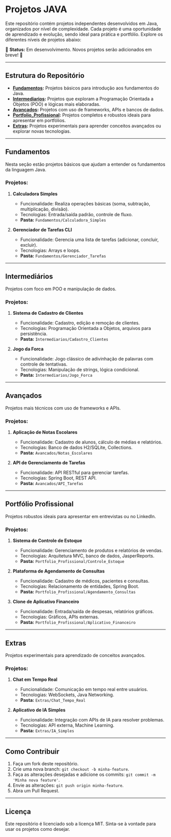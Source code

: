 # Projetos JAVA

Este repositório contém projetos independentes desenvolvidos em Java, organizados por nível de complexidade. Cada projeto é uma oportunidade de aprendizado e evolução, sendo ideal para prática e portfólio. Explore os diferentes níveis de projetos abaixo:

🚧 **Status:** Em desenvolvimento. Novos projetos serão adicionados em breve! 🚧

---

## Estrutura do Repositório

- **[Fundamentos](#fundamentos):** Projetos básicos para introdução aos fundamentos do Java.
- **[Intermediarios](#intermediários):** Projetos que exploram a Programação Orientada a Objetos (POO) e lógicas mais elaboradas.
- **[Avancados](#avançados):** Projetos com uso de frameworks, APIs e bancos de dados.
- **[Portfolio_Profissional](#portfólio-profissional):** Projetos completos e robustos ideais para apresentar em portfólios.
- **[Extras](#extras):** Projetos experimentais para aprender conceitos avançados ou explorar novas tecnologias.

---

## **Fundamentos**
Nesta seção estão projetos básicos que ajudam a entender os fundamentos da linguagem Java.

### Projetos:
1. **Calculadora Simples**  
   - Funcionalidade: Realiza operações básicas (soma, subtração, multiplicação, divisão).  
   - Tecnologias: Entrada/saída padrão, controle de fluxo.  
   - **Pasta:** `Fundamentos/Calculadora_Simples`

2. **Gerenciador de Tarefas CLI**  
   - Funcionalidade: Gerencia uma lista de tarefas (adicionar, concluir, excluir).  
   - Tecnologias: Arrays e loops.  
   - **Pasta:** `Fundamentos/Gerenciador_Tarefas`

---

## **Intermediários**
Projetos com foco em POO e manipulação de dados.

### Projetos:
1. **Sistema de Cadastro de Clientes**  
   - Funcionalidade: Cadastro, edição e remoção de clientes.  
   - Tecnologias: Programação Orientada a Objetos, arquivos para persistência.  
   - **Pasta:** `Intermediarios/Cadastro_Clientes`

2. **Jogo da Forca**  
   - Funcionalidade: Jogo clássico de adivinhação de palavras com controle de tentativas.  
   - Tecnologias: Manipulação de strings, lógica condicional.  
   - **Pasta:** `Intermediarios/Jogo_Forca`

---

## **Avançados**
Projetos mais técnicos com uso de frameworks e APIs.

### Projetos:
1. **Aplicação de Notas Escolares**  
   - Funcionalidade: Cadastro de alunos, cálculo de médias e relatórios.  
   - Tecnologias: Banco de dados H2/SQLite, Collections.  
   - **Pasta:** `Avancados/Notas_Escolares`

2. **API de Gerenciamento de Tarefas**  
   - Funcionalidade: API RESTful para gerenciar tarefas.  
   - Tecnologias: Spring Boot, REST API.  
   - **Pasta:** `Avancados/API_Tarefas`

---

## **Portfólio Profissional**
Projetos robustos ideais para apresentar em entrevistas ou no LinkedIn.

### Projetos:
1. **Sistema de Controle de Estoque**  
   - Funcionalidade: Gerenciamento de produtos e relatórios de vendas.  
   - Tecnologias: Arquitetura MVC, banco de dados, JasperReports.  
   - **Pasta:** `Portfolio_Profissional/Controle_Estoque`

2. **Plataforma de Agendamento de Consultas**  
   - Funcionalidade: Cadastro de médicos, pacientes e consultas.  
   - Tecnologias: Relacionamento de entidades, Spring Boot.  
   - **Pasta:** `Portfolio_Profissional/Agendamento_Consultas`

3. **Clone de Aplicativo Financeiro**  
   - Funcionalidade: Entrada/saída de despesas, relatórios gráficos.  
   - Tecnologias: Gráficos, APIs externas.  
   - **Pasta:** `Portfolio_Profissional/Aplicativo_Financeiro`

---

## **Extras**
Projetos experimentais para aprendizado de conceitos avançados.

### Projetos:
1. **Chat em Tempo Real**  
   - Funcionalidade: Comunicação em tempo real entre usuários.  
   - Tecnologias: WebSockets, Java Networking.  
   - **Pasta:** `Extras/Chat_Tempo_Real`

2. **Aplicativo de IA Simples**  
   - Funcionalidade: Integração com APIs de IA para resolver problemas.  
   - Tecnologias: API externa, Machine Learning.  
   - **Pasta:** `Extras/IA_Simples`

---

## **Como Contribuir**
1. Faça um fork deste repositório.
2. Crie uma nova branch: `git checkout -b minha-feature`.
3. Faça as alterações desejadas e adicione os commits: `git commit -m 'Minha nova feature'`.
4. Envie as alterações: `git push origin minha-feature`.
5. Abra um Pull Request.

---

## **Licença**
Este repositório é licenciado sob a licença MIT. Sinta-se à vontade para usar os projetos como desejar.
